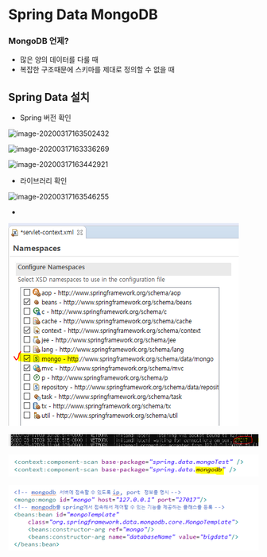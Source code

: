 # Spring Data MongoDB

### MongoDB 언제?

* 많은 양의 데이터를 다룰 때
* 복잡한 구조때문에 스키마를 제대로 정의할 수 없을 때



## Spring Data 설치

* Spring 버전 확인

![image-20200317163502432](C:\Users\student\AppData\Roaming\Typora\typora-user-images\image-20200317163502432.png)

![image-20200317163336269](C:\Users\student\AppData\Roaming\Typora\typora-user-images\image-20200317163336269.png)

![image-20200317163442921](C:\Users\student\AppData\Roaming\Typora\typora-user-images\image-20200317163442921.png)

* 라이브러리 확인

![image-20200317163546255](C:\Users\student\AppData\Roaming\Typora\typora-user-images\image-20200317163546255.png)

* 

![image-20200317164446072](images/image-20200317164446072.png)

![image-20200317170628485](images/image-20200317170628485.png)

![image-20200317171221833](images/image-20200317171221833.png)

![image-20200317171159545](images/image-20200317171159545.png)